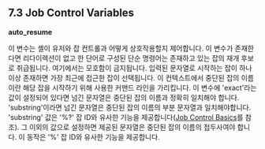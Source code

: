 ## 7.3 Job Control Variables
**auto_resume**

이 변수는 셸이 유저와 잡 컨트롤과 어떻게 상호작용할지 제어합니다. 이 변수가 존재한다면 리다이렉션이 없고 한 단어로 구성된 단순 명령어는 존재하고 있는 잡의 재개 후보로 취급됩니다. 여기에서는 모호함이 금지됩니다. 입력된 문자열로 시작하는 잡이 하나 이상 존재하면 가장 최근에 접근한 잡이 선택됩니다. 이 컨텍스트에서 중단된 잡의 이름이란 해당 잡을 시작하기 위해 사용한 커맨드 라인을 가리킵니다. 이 변수에 'exact'라는 값이 설정되어 있다면 넘긴 문자열은 중단된 잡의 이름과 정확히 일치해야 합니다. 'substring'이라면 넘긴 문자열은 중단된 잡의 이름의 부분 문자열과 일치해야합니다. 'substring' 값은 '%?' 잡 ID와 유사한 기능을 제공합니다([Job Control Basics](chapter_7_1.html)를 참조). 그 이외의 값으로 설정하면 제공된 문자열은 중단된 잡의 이름의 접두사여야 합니다. 이 동작은 '%' 잡 ID와 유사한 기능을 제공합니다.

